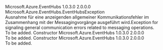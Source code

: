 <Type Name="EventHubsCommunicationException" FullName="Microsoft.Azure.EventHubs.EventHubsCommunicationException">
  <TypeSignature Language="C#" Value="public class EventHubsCommunicationException : Microsoft.Azure.EventHubs.EventHubsException" />
  <TypeSignature Language="ILAsm" Value=".class public auto ansi beforefieldinit EventHubsCommunicationException extends Microsoft.Azure.EventHubs.EventHubsException" />
  <TypeSignature Language="DocId" Value="T:Microsoft.Azure.EventHubs.EventHubsCommunicationException" />
  <TypeSignature Language="VB.NET" Value="Public Class EventHubsCommunicationException&#xA;Inherits EventHubsException" />
  <TypeSignature Language="F#" Value="type EventHubsCommunicationException = class&#xA;    inherit EventHubsException" />
  <AssemblyInfo>
    <AssemblyName>Microsoft.Azure.EventHubs</AssemblyName>
    <AssemblyVersion>1.0.3.0</AssemblyVersion>
    <AssemblyVersion>2.0.0.0</AssemblyVersion>
  </AssemblyInfo>
  <Base>
    <BaseTypeName>Microsoft.Azure.EventHubs.EventHubsException</BaseTypeName>
  </Base>
  <Interfaces />
  <Docs>
    <summary>
            <span data-ttu-id="99ed9-101">Ausnahme für eine anzeigenden allgemeiner Kommunikationsfehler im Zusammenhang mit der Messagingvorgänge ausgeführt wird.</span><span class="sxs-lookup"><span data-stu-id="99ed9-101">Exception for signaling general communication errors related to messaging operations.</span></span>
            </summary>
    <remarks>To be added.</remarks>
  </Docs>
  <Members>
    <Member MemberName=".ctor">
      <MemberSignature Language="C#" Value="protected internal EventHubsCommunicationException (string message);" />
      <MemberSignature Language="ILAsm" Value=".method familyorassemblyhidebysig specialname rtspecialname instance void .ctor(string message) cil managed" />
      <MemberSignature Language="DocId" Value="M:Microsoft.Azure.EventHubs.EventHubsCommunicationException.#ctor(System.String)" />
      <MemberSignature Language="VB.NET" Value="Protected Friend Sub New (message As String)" />
      <MemberSignature Language="F#" Value="new Microsoft.Azure.EventHubs.EventHubsCommunicationException : string -&gt; Microsoft.Azure.EventHubs.EventHubsCommunicationException" Usage="new Microsoft.Azure.EventHubs.EventHubsCommunicationException message" />
      <MemberType>Constructor</MemberType>
      <AssemblyInfo>
        <AssemblyName>Microsoft.Azure.EventHubs</AssemblyName>
        <AssemblyVersion>1.0.3.0</AssemblyVersion>
        <AssemblyVersion>2.0.0.0</AssemblyVersion>
      </AssemblyInfo>
      <Parameters>
        <Parameter Name="message" Type="System.String" />
      </Parameters>
      <Docs>
        <param name="message"></param>
        <summary />
        <remarks>To be added.</remarks>
      </Docs>
    </Member>
    <Member MemberName=".ctor">
      <MemberSignature Language="C#" Value="protected internal EventHubsCommunicationException (string message, Exception innerException);" />
      <MemberSignature Language="ILAsm" Value=".method familyorassemblyhidebysig specialname rtspecialname instance void .ctor(string message, class System.Exception innerException) cil managed" />
      <MemberSignature Language="DocId" Value="M:Microsoft.Azure.EventHubs.EventHubsCommunicationException.#ctor(System.String,System.Exception)" />
      <MemberSignature Language="VB.NET" Value="Protected Friend Sub New (message As String, innerException As Exception)" />
      <MemberSignature Language="F#" Value="new Microsoft.Azure.EventHubs.EventHubsCommunicationException : string * Exception -&gt; Microsoft.Azure.EventHubs.EventHubsCommunicationException" Usage="new Microsoft.Azure.EventHubs.EventHubsCommunicationException (message, innerException)" />
      <MemberType>Constructor</MemberType>
      <AssemblyInfo>
        <AssemblyName>Microsoft.Azure.EventHubs</AssemblyName>
        <AssemblyVersion>1.0.3.0</AssemblyVersion>
        <AssemblyVersion>2.0.0.0</AssemblyVersion>
      </AssemblyInfo>
      <Parameters>
        <Parameter Name="message" Type="System.String" />
        <Parameter Name="innerException" Type="System.Exception" />
      </Parameters>
      <Docs>
        <param name="message"></param>
        <param name="innerException"></param>
        <summary />
        <remarks>To be added.</remarks>
      </Docs>
    </Member>
  </Members>
</Type>